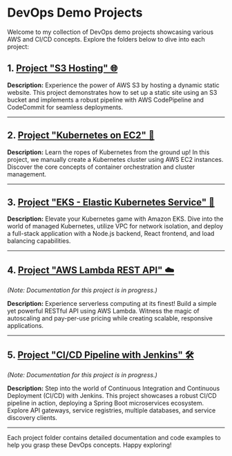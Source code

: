 # DevOps Demo Projects

Welcome to my collection of DevOps demo projects showcasing various AWS and CI/CD concepts. Explore the folders below to dive into each project:

## 1. [Project "S3 Hosting" 🌐](./s3-hosting)

**Description:**
Experience the power of AWS S3 by hosting a dynamic static website. This project demonstrates how to set up a static site using an S3 bucket and implements a robust pipeline with AWS CodePipeline and CodeCommit for seamless deployments.

---

## 2. [Project "Kubernetes on EC2" 🚀](./k8s-on-ec2)

**Description:**
Learn the ropes of Kubernetes from the ground up! In this project, we manually create a Kubernetes cluster using AWS EC2 instances. Discover the core concepts of container orchestration and cluster management.

---

## 3. [Project "EKS - Elastic Kubernetes Service" 🌟](./eks)

**Description:**
Elevate your Kubernetes game with Amazon EKS. Dive into the world of managed Kubernetes, utilize VPC for network isolation, and deploy a full-stack application with a Node.js backend, React frontend, and load balancing capabilities.

---

## 4. [Project "AWS Lambda REST API" ☁️](./aws-lambda-rest-api)

_(Note: Documentation for this project is in progress.)_

**Description:**
Experience serverless computing at its finest! Build a simple yet powerful RESTful API using AWS Lambda. Witness the magic of autoscaling and pay-per-use pricing while creating scalable, responsive applications.

---

## 5. [Project "CI/CD Pipeline with Jenkins" 🛠️](./ci-cd-jenkins)

_(Note: Documentation for this project is in progress.)_

**Description:**
Step into the world of Continuous Integration and Continuous Deployment (CI/CD) with Jenkins. This project showcases a robust CI/CD pipeline in action, deploying a Spring Boot microservices ecosystem. Explore API gateways, service registries, multiple databases, and service discovery clients.

---

Each project folder contains detailed documentation and code examples to help you grasp these DevOps concepts. Happy exploring!
